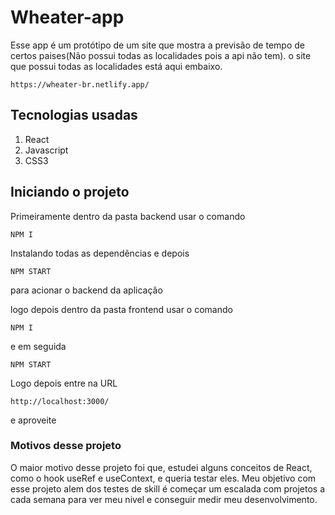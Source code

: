 # Wheater-app

Esse app é um protótipo de um site que mostra a previsão de tempo de certos paises(Não possui todas as localidades pois a api não tem).
o site que possui todas as localidades está aqui embaixo.

```
https://wheater-br.netlify.app/
```

## Tecnologias usadas

1. React
2. Javascript
3. CSS3

## Iniciando o projeto

Primeiramente dentro da pasta backend usar o comando

```
NPM I
```

Instalando todas as dependências e depois

```
NPM START
```

para acionar o backend da aplicação

logo depois dentro da pasta frontend usar o comando

```
NPM I
```

e em seguida

```
NPM START
```

Logo depois entre na URL

```
http://localhost:3000/
```

e aproveite

### Motivos desse projeto

O maior motivo desse projeto foi que, estudei alguns conceitos de React, como o hook useRef e useContext, e queria testar eles.
Meu objetivo com esse projeto alem dos testes de skill é começar um escalada com projetos a cada semana para ver meu nivel e
conseguir medir meu desenvolvimento.
